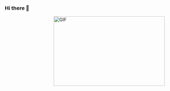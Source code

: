 ### Hi there 👋

<img align="right" alt="GIF" height="220" width="350"  src="https://i.ibb.co/dLMpTYF/20210524-003826.jpg" />
<!--
**misterxid/misterxid** is a ✨ _special_ ✨ repository because its `README.md` (this file) appears on your GitHub profile.

Here are some ideas to get you started:

- 🔭 I’m currently working on ...
- 🌱 I’m currently learning ...
- 👯 I’m looking to collaborate on ...
- 🤔 I’m looking for help with ...
- 💬 Ask me about ...
- 📫 How to reach me: ...
- 😄 Pronouns: ...
- ⚡ Fun fact: ...
-->
